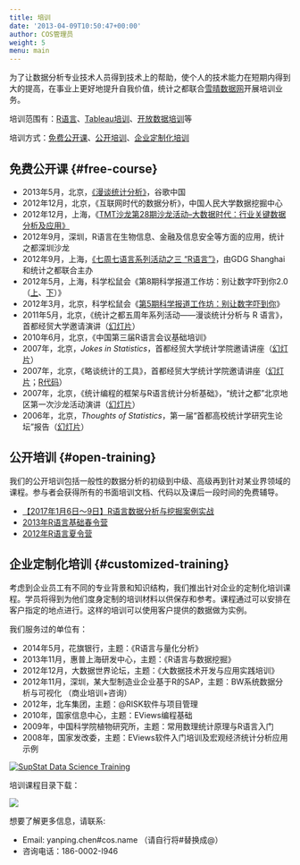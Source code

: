 ```yaml
---
title: 培训
date: '2013-04-09T10:50:47+00:00'
author: COS管理员
weight: 5
menu: main
---
```



为了让数据分析专业技术人员得到技术上的帮助，使个人的技术能力在短期内得到大的提高，在事业上更好地提升自我价值，统计之都联合[雪晴数据网](http://www.xueqing.tv "雪晴数据网")开展培训业务。

培训范围有：[R语言](https://cos.name/training/r/ "R语言培训")、[Tableau培训](https://cos.name/training/tableau/ "tableau培训")、[开放数据培训](https://cos.name/training/open-data/ "R语言与开放数据")等

培训方式：[免费公开课](#free-course)、[公开培训](#open-training)、[企业定制化培训](#customized-training)

## 免费公开课 {#free-course}

  * 2013年5月，北京，[《漫谈统计分析》](http://yanping.me/talk-in-google/)，谷歌中国
  * 2012年12月，北京，《互联网时代的数据分析》，中国人民大学数据挖掘中心
  * 2012年12月，上海，《[TMT沙龙第28期沙龙活动–大数据时代：行业关键数据分析及应用》](http://www.loyhome.com/ebay%E4%B8%8E%E5%A4%A7%E6%95%B0%E6%8D%AE%EF%BC%88tmt%E9%9D%92%E5%B9%B4%E6%B2%99%E9%BE%99%E6%BC%94%E8%AE%B2%E5%B9%BB%E7%81%AF%E7%89%87%E5%85%B1%E4%BA%AB%EF%BC%89/ "TMT青年沙龙演讲")
  * 2012年9月，深圳，R语言在生物信息、金融及信息安全等方面的应用，统计之都深圳沙龙
  * 2012年9月，上海，[《七周七语言系列活动之三 “R语言”》](http://topgeek.org/?p=546)，由GDG Shanghai和统计之都联合主办
  * 2012年5月，上海，科学松鼠会《第8期科学报道工作坊：别让数字吓到你2.0（[上](http://s-camp.songshuhui.net/2012/05/s-workshop008_part1/ "第8期科学报道工作坊：别让数字吓到你2.0（上）")、[下](http://s-camp.songshuhui.net/2012/05/s-workshop008_part2/ "第8期科学报道工作坊：别让数字吓到你2.0（下）")）》
  * 2012年3月，北京，科学松鼠会《[第5期科学报道工作坊：别让数字吓到你](http://s-camp.songshuhui.net/2012/03/s-workshop005/ "第5期科学报道工作坊：别让数字吓到你")》
  * 2011年5月，北京，《统计之都五周年系列活动——漫谈统计分析与 R 语言》，首都经贸大学邀请演讲（[幻灯片](https://cos.name/wp-content/uploads/2013/04/statistics-and-r-programming-at-cueb.pptx "统计之都五周年系列活动——漫谈统计分析与R语言")）
  * 2010年6月，北京，《中国第三届R语言会议基础培训》
  * 2007年，北京，_Jokes in Statistics_，首都经贸大学统计学院邀请讲座（[幻灯片](https://github.com/downloads/yihui/yihui.github.com/Jokes-2007-Yihui-Xie.pdf)）
  * 2007年，北京，《略谈统计的工具》，首都经贸大学统计学院邀请讲座（[幻灯片](https://github.com/downloads/yihui/yihui.github.com/Stat-tools-2007-Yihui-Xie.pdf)；[R代码](https://gist.github.com/1756901)）
  * 2007年，北京，《统计编程的框架与R语言统计分析基础》，“统计之都”北京地区第一次沙龙活动演讲（[幻灯片](https://github.com/downloads/yihui/yihui.github.com/R-Programming-2007-Yihui-Xie.pdf)）
  * 2006年，北京，_Thoughts of Statistics_，第一届“首都高校统计学研究生论坛”报告（[幻灯片](https://github.com/downloads/yihui/yihui.github.com/Thoughts-2006-Yihui-Xie.pdf)）

## 公开培训 {#open-training}

我们的公开培训包括一般性的数据分析的初级到中级、高级再到针对某业界领域的课程。参与者会获得所有的书面培训文档、代码以及课后一段时间的免费辅导。

  * [【2017年1月6日～9日】R语言数据分析与挖掘案例实战](http://www.xueqing.tv/r-training/)
  * [2013年R语言基础春令营](https://cos.name/cn/topic/109541 "2013年R语言基础春令营")
  * [2012年R语言夏令营](http://supstat.com.cn/blog/2012/07/16/summer-of-supstat "第一届R语言夏令营")

## 企业定制化培训 {#customized-training}

考虑到企业员工有不同的专业背景和知识结构，我们推出针对企业的定制化培训课程。学员将得到为他们度身定制的培训材料以供保存和参考。课程通过可以安排在客户指定的地点进行。这样的培训可以使用客户提供的数据做为实例。

我们服务过的单位有：

  * 2014年5月，花旗银行，主题：《R语言与量化分析》
  * 2013年11月，惠普上海研发中心，主题：《R语言与数据挖掘》
  * 2012年12月，大数据世界论坛，主题：《大数据技术开发与应用实践培训》
  * 2012年11月，深圳，某大型制造业企业基于R的SAP，主题：BW系统数据分析与可视化 （商业培训+咨询）
  * 2012年，北车集团，主题：@RISK软件与项目管理
  * 2010年，国家信息中心，主题：EViews编程基础
  * 2009年，中国科学院植物研究所，主题：常用数理统计原理与R语言入门
  * 2008年，国家发改委，主题：EViews软件入门培训及宏观经济统计分析应用示例

[![SupStat Data Science Training](http://supstat.com/wp-content/uploads/2014/10/customers.gif)](http://supstat.com.cn/training/)

培训课程目录下载：

[![](http://supstat.com/wp-content/uploads/2014/10/download_btn.png)](https://cos.name/wp-content/uploads/2014/10/supstat-data-science-training-brochure.pdf)

想要了解更多信息，请联系:

  * Email: yanping.chen#cos.name （请自行将#替换成@）
  * 咨询电话：186-0002-l946
